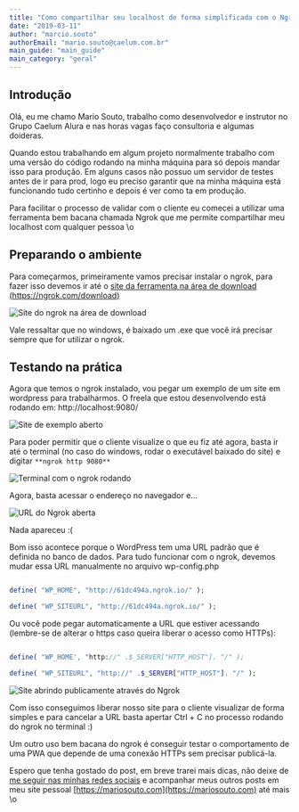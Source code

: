 ```yaml
---
title: "Como compartilhar seu localhost de forma simplificada com o Ngrok"
date: "2019-03-11"
author: "marcio.souto"
authorEmail: "mario.souto@caelum.com.br"
main_guide: "main_guide"
main_category: "geral"
---
```


## Introdução

Olá, eu me chamo Mario Souto, trabalho como desenvolvedor e instrutor no Grupo Caelum Alura e nas horas vagas faço consultoria e algumas doideras.

Quando estou trabalhando em algum projeto normalmente trabalho com uma versão do código rodando na minha máquina para só depois mandar isso para produção. Em alguns casos não possuo um servidor de testes antes de ir para prod, logo eu preciso garantir que na minha máquina está funcionando tudo certinho e depois é ver como ta em produção.

Para facilitar o processo de validar com o cliente eu comecei a utilizar uma ferramenta bem bacana chamada Ngrok que me permite compartilhar meu localhost com qualquer pessoa \\o

## Preparando o ambiente

Para começarmos, primeiramente vamos precisar instalar o ngrok, para fazer isso devemos ir até o [site da ferramenta na área de download (https://ngrok.com/download)](https://ngrok.com/download)

![Site do ngrok na área de download](http://blog.caelum.com.br/wp-content/uploads/2019/02/pasted-image-0-7.png)

Vale ressaltar que no windows, é baixado um .exe que você irá precisar sempre que for utilizar o ngrok.

## Testando na prática

Agora que temos o ngrok instalado, vou pegar um exemplo de um site em wordpress para trabalharmos. O freela que estou desenvolvendo está rodando em: http://localhost:9080/

![Site de exemplo aberto](http://blog.caelum.com.br/wp-content/uploads/2019/02/pasted-image-0-11.png)

Para poder permitir que o cliente visualize o que eu fiz até agora, basta ir até o terminal (no caso do windows, rodar o executável baixado do site) e digitar `**ngrok http 9080**`

![Terminal com o ngrok rodando](http://blog.caelum.com.br/wp-content/uploads/2019/02/pasted-image-0-8.png)

Agora, basta acessar o endereço no navegador e…

![URL do Ngrok aberta](http://blog.caelum.com.br/wp-content/uploads/2019/02/pasted-image-0-9.png)

Nada apareceu :(

Bom isso acontece porque o WordPress tem uma URL padrão que é definida no banco de dados. Para tudo funcionar com o ngrok, devemos mudar essa URL manualmente no arquivo wp-config.php

```php

define( "WP_HOME", "http://61dc494a.ngrok.io/" );

define( "WP_SITEURL", "http://61dc494a.ngrok.io/" );
```

Ou você pode pegar automaticamente a URL que estiver acessando (lembre-se de alterar o https caso queira liberar o acesso como HTTPs):

```php

define( "WP_HOME', "http://" .$_SERVER["HTTP_HOST"]. "/" );

define( "WP_SITEURL", "http://" .$_SERVER["HTTP_HOST"]. "/" );
```

![Site abrindo publicamente através do Ngrok](http://blog.caelum.com.br/wp-content/uploads/2019/02/pasted-image-0-10.png)

Com isso conseguimos liberar nosso site para o cliente visualizar de forma simples e para cancelar a URL basta apertar Ctrl + C no processo rodando do ngrok no terminal :)

Um outro uso bem bacana do ngrok é conseguir testar o comportamento de uma PWA que depende de uma conexão HTTPs sem precisar publicá-la.

Espero que tenha gostado do post, em breve trarei mais dicas, não deixe de [me seguir nas minhas redes sociais](https://twitter.com/omariosouto) e acompanhar meus outros posts em meu site pessoal [https://mariosouto.com](https://mariosouto.com) até mais \\o
